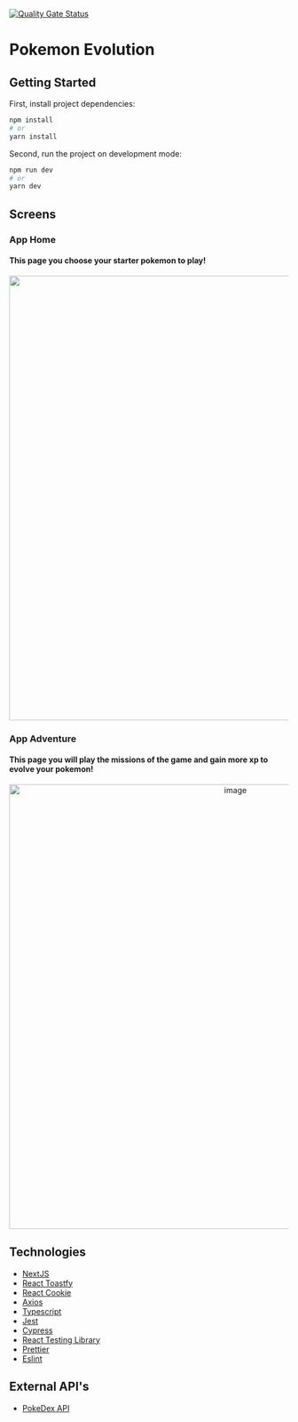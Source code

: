 [![Quality Gate Status](https://sonarcloud.io/api/project_badges/measure?project=lmarcosss_pokemon-evolution&metric=alert_status)](https://sonarcloud.io/summary/new_code?id=lmarcosss_pokemon-evolution)

# Pokemon Evolution

## Getting Started

First, install project dependencies:

```bash
npm install
# or
yarn install
```

Second, run the project on development mode:

```bash
npm run dev
# or
yarn dev
```

## Screens
### App Home
#### This page you choose your starter pokemon to play!
<p align="center">
  <img width="800px" src="https://user-images.githubusercontent.com/32651857/189775835-064e4f17-2d6c-44c7-957b-f5bde72b6e4c.png" />
</p>

### App Adventure
#### This page you will play the missions of the game and gain more xp to evolve your pokemon!
<p align="center">
  <img width="800px" alt="image" src="https://user-images.githubusercontent.com/32651857/197049263-72eda8b4-2a1e-4d8f-9fd7-919411727826.png">
</p>

## Technologies
* [NextJS](https://github.com/vercel/next.js)
* [React Toastfy](https://github.com/fkhadra/react-toastify)
* [React Cookie](https://github.com/reactivestack/cookies)
* [Axios](https://github.com/axios/axios)
* [Typescript](https://github.com/microsoft/TypeScript)
* [Jest](https://github.com/facebook/jest)
* [Cypress](https://www.cypress.io/)
* [React Testing Library](https://github.com/testing-library/react-testing-library)
* [Prettier](https://github.com/prettier/prettier)
* [Eslint](https://github.com/eslint/eslint)

## External API's
* [PokeDex API](https://pokedevs.gitbook.io/pokedex/)
